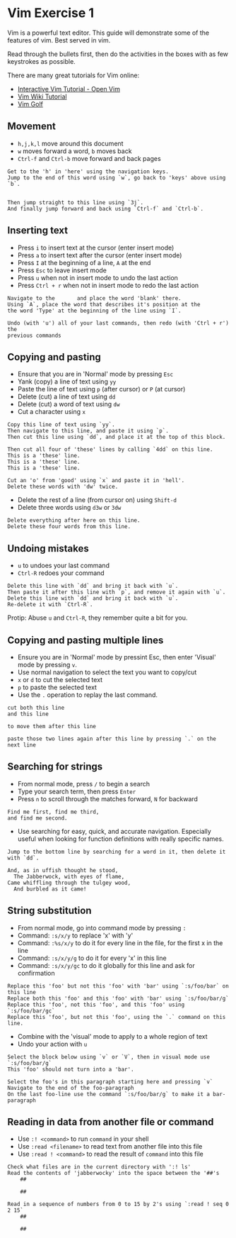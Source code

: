 Vim Exercise 1
===============

Vim is a powerful text editor. This guide will demonstrate some of the features
of vim. Best served in vim.

Read through the bullets first, then do the activities in the boxes with as few
keystrokes as possible.

There are many great tutorials for Vim online:

-   [Interactive Vim Tutorial - Open Vim](http://www.openvim.com/tutorial.html)
-   [Vim Wiki Tutorial](http://vim.wikia.com/wiki/Tutorial)
-   [Vim Golf](http://www.vimgolf.com/)


Movement
--------

-   `h,j,k,l` move around this document
-   `w` moves forward a word, `b` moves back
-   `Ctrl-f` and `Ctrl-b` move forward and back pages

```
Get to the 'h' in 'here' using the navigation keys.
Jump to the end of this word using `w`, go back to 'keys' above using `b`.


Then jump straight to this line using `3j`.
And finally jump forward and back using `Ctrl-f` and `Ctrl-b`.
```


Inserting text
--------------

-   Press `i` to insert text at the cursor (enter insert mode)
-   Press `a` to insert text after the cursor (enter insert mode)
-   Press `I` at the beginning of a line, `A` at the end
-   Press `Esc` to leave insert mode
-   Press `u` when not in insert mode to undo the last action
-   Press `Ctrl + r` when not in insert mode to redo the last action

```
Navigate to the       and place the word 'blank' there.
Using `A`, place the word that describes it's position at the
the word 'Type' at the beginning of the line using `I`.

Undo (with 'u') all of your last commands, then redo (with 'Ctrl + r') the
previous commands
```


Copying and pasting
-------------------

-   Ensure that you are in 'Normal' mode by pressing `Esc`
-   Yank (copy) a line of text using `yy`
-   Paste the line of text using `p` (after cursor) or `P` (at cursor)
-   Delete (cut) a line of text using `dd`
-   Delete (cut) a word of text using `dw`
-   Cut a character using `x`

```
Copy this line of text using `yy`.
Then navigate to this line, and paste it using `p`.
Then cut this line using `dd`, and place it at the top of this block.

Then cut all four of 'these' lines by calling `4dd` on this line.
This is a 'these' line.
This is a 'these' line.
This is a 'these' line.

Cut an 'o' from 'good' using `x` and paste it in 'hell'.
Delete these words with 'dw' twice.
```

-   Delete the rest of a line (from cursor on) using `Shift-d`
-   Delete three words using `d3w` or `3dw`

```
Delete everything after here on this line.
Delete these four words from this line.
```


Undoing mistakes
----------------

-   `u` to undoes your last command
-   `Ctrl-R` redoes your command

```
Delete this line with `dd` and bring it back with `u`.
Then paste it after this line with `p`, and remove it again with `u`.
Delete this line with `dd` and bring it back with `u`.
Re-delete it with `Ctrl-R`.
```

Protip: Abuse `u` and `Ctrl-R`, they remember quite a bit for you.


Copying and pasting multiple lines
----------------------------------

-   Ensure you are in 'Normal' mode by pressint Esc, then enter 'Visual' mode
    by pressing `v`.
-   Use normal navigation to select the text you want to copy/cut
-   `x` or `d` to cut the selected text
-   `p` to paste the selected text
-   Use the `.` operation to replay the last command.


```
cut both this line
and this line

to move them after this line

paste those two lines again after this line by pressing `.` on the next line
```


Searching for strings
---------------------

-   From normal mode, press `/` to begin a search
-   Type your search term, then press `Enter`
-   Press `n` to scroll through the matches forward, `N` for backward

```
Find me first, find me third,
and find me second.
```

-   Use searching for easy, quick, and accurate navigation. Especially useful when
    looking for function definitions with really specific names.

```
Jump to the bottom line by searching for a word in it, then delete it with `dd`.

And, as in uffish thought he stood,
  The Jabberwock, with eyes of flame,
Came whiffling through the tulgey wood,
  And burbled as it came!
```

String substitution
-------------------

-   From normal mode, go into command mode by pressing `:`
-   Command: `:s/x/y` to replace 'x' with 'y'
-   Command: `:%s/x/y` to do it for every line in the file, for the first x in
    the line
-   Command: `:s/x/y/g` to do it for every 'x' in this line
-   Command: `:s/x/y/gc` to do it globally for this line and ask for confirmation

```
Replace this 'foo' but not this 'foo' with 'bar' using `:s/foo/bar` on this line
Replace both this 'foo' and this 'foo' with 'bar' using `:s/foo/bar/g`
Replace this 'foo', not this 'foo', and this 'foo' using `:s/foo/bar/gc`
Replace this 'foo', but not this 'foo', using the `.` command on this line.
```

-   Combine with the 'visual' mode to apply to a whole region of text
-   Undo your action with `u`

```
Select the block below using `v` or `V`, then in visual mode use `:s/foo/bar/g`
This 'foo' should not turn into a 'bar'.

Select the foo's in this paragraph starting here and pressing `v`
Navigate to the end of the foo-paragraph
On the last foo-line use the command `:s/foo/bar/g` to make it a bar-paragraph
```


Reading in data from another file or command
--------------------------------------------

-   Use `:! <command>` to run `command` in your shell
-   Use `:read <filename>` to read text from another file into this file
-   Use `:read ! <command>` to read the result of `command` into this file

```
Check what files are in the current directory with ':! ls'
Read the contents of 'jabberwocky' into the space between the '##'s
    ##

    ##

Read in a sequence of numbers from 0 to 15 by 2's using `:read ! seq 0 2 15`
    ##

    ##
```
